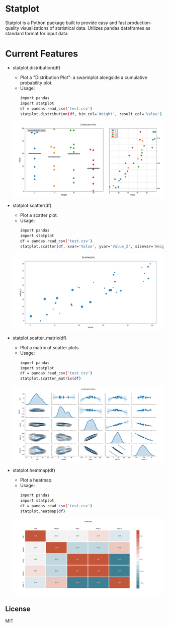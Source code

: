 # Statplot

Statplot is a Python package built to provide easy and fast production-quality visualizations of statistical data.
Utilizes pandas dataframes as standard format for input data.

# Current Features

  - statplot.distribution(df)
    - Plot a "Distribution Plot": a swarmplot alongside a cumulative probability plot.
    - Usage:
        ```sh
        import pandas
        import statplot
        df = pandas.read_csv('test.csv')
        statplot.distribution(df, bin_col='Weight', result_col='Value')
        ```
    <img src="tests/images/distribution_plot_example.png" width="550px">

  - statplot.scatter(df)
    - Plot a scatter plot.
    - Usage:
        ```sh
        import pandas
        import statplot
        df = pandas.read_csv('test.csv')
        statplot.scatter(df, xvar='Value', yvar='Value_2', sizevar='Weight')
        ```
    <img src="tests/images/scatterplot_example.png" width="550px">

  - statplot.scatter_matrix(df)
    - Plot a matrix of scatter plots.
    - Usage:
        ```sh
        import pandas
        import statplot
        df = pandas.read_csv('test.csv')
        statplot.scatter_matrix(df)
        ```
    <img src="tests/images/scatterplot_matrix_example.png" width="550px">

  - statplot.heatmap(df)
    - Plot a heatmap.
    - Usage:
        ```sh
        import pandas
        import statplot
        df = pandas.read_csv('test.csv')
        statplot.heatmap(df)
        ```
    <img src="tests/images/heatmap_example.png" width="550px">


License
----
MIT
